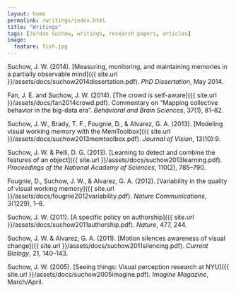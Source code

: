 ```yaml
---
layout: home
permalink: /writings/index.html
title: "Writings"
tags: [Jordan Suchow, writings, research papers, articles]
image:
  feature: fish.jpg
---
```


Suchow, J. W. (2014). [Measuring, monitoring, and maintaining memories in a partially observable mind]({{ site.url }}/assets/docs/suchow2014dissertation.pdf). *PhD Dissertation*, May 2014.

Fan, J. E. and Suchow, J. W. (2014). [The crowd is self-aware]({{ site.url }}/assets/docs/fan2014crowd.pdf). Commentary on “Mapping collective behavior in the big-data era”. *Behavioral and Brain Sciences*, 37(1), 81–82.

Suchow, J. W., Brady, T. F., Fougnie, D., & Alvarez, G. A. (2013). [Modeling visual working memory with the MemToolbox]({{ site.url }}/assets/docs/suchow2013memtoolbox.pdf). *Journal of Vision*, 13(10):9.

Suchow, J. W. & Pelli, D. G. (2013). [Learning to detect and combine the features of an object]({{ site.url }}/assets/docs/suchow2013learning.pdf). *Proceedings of the National Academy of Sciences*, 110(2), 785–790.

Fougnie, D., Suchow, J. W., & Alvarez, G. A. (2012). [Variability in the quality of visual working memory]({{ site.url }}/assets/docs/fougnie2012variability.pdf). *Nature Communications*, 3(1229), 1–8.

Suchow, J. W. (2011). [A specific policy on authorship]({{ site.url }}/assets/docs/suchow2011authorship.pdf). *Nature*, 477, 244.

Suchow, J. W. & Alvarez, G. A. (2011). [Motion silences awareness of visual change]({{ site.url }}/assets/docs/suchow2011silencing.pdf). *Current Biology*, 21, 140–143.

Suchow, J. W. (2005). [Seeing things: Visual perception research at NYU]({{ site.url }}/assets/docs/suchow2005imagine.pdf). *Imagine Magazine*, March/April.
